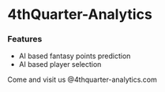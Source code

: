 # 4thQuarter-Analytics

### Features
  - AI based fantasy points prediction
  - AI based player selection

Come and visit us @4thquarter-analytics.com

   [4thquarter-analytics.com]: <http://4thquarter-analytics.com>
